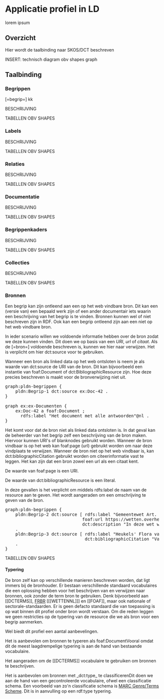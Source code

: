 # Applicatie profiel in LD
lorem ipsum
## Overzicht
Hier wordt de taalbinding naar SKOS/DCT beschreven

INSERT: technisch diagram obv shapes graph
## Taalbinding

### Begrippen
[=begrip=] kk

BESCHRIJVING

TABELLEN OBV SHAPES

### Labels
BESCHRIJVING

TABELLEN OBV SHAPES

### Relaties
BESCHRIJVING

TABELLEN OBV SHAPES

### Documentatie
BESCHRIJVING

TABELLEN OBV SHAPES

### Begrippenkaders
BESCHRIJVING

TABELLEN OBV SHAPES
### Collecties
BESCHRIJVING

TABELLEN OBV SHAPES

### Bronnen
Een begrip kan zijn ontleend aan een op het web vindbare bron. Dit kan een (versie van) een bepaald werk zijn of een ander documentair iets waarin een beschrijving van het begrip is te vinden. Bronnen kunnen wel of niet beschreven zijn in RDF. Ook kan een begrip ontleend zijn aan een niet op het web vindbare bron. 


In ieder scenario willen we voldoende informatie hebben over de bron zodat we deze kunnen vinden. Dit doen we op basis van een *URI*, *url* of *citaat*.
Als de [=bron=] voldoende beschreven is, kunnen we hier naar verwijzen. Het is verplicht om hier dct:source voor te gebruiken.

Wanneer een bron als linked data op het web ontsloten is neem je als waarde van dct:source de URI van de bron. Dit kan bijvoorbeeld een instantie van foaf:Document of dct:BibliographicResource zijn. Hoe deze precies beschreven is maakt voor de bronverwijzing niet uit.


<pre class="example">
graph:pldn-begrippen {
    pldn:Begrip-1 dct:source ex:Doc-42 .
}

graph ex:ex-Documenten {
    ex:Doc-42 a foaf:Document ;
      rdfs:label "Het document met alle antwoorden"@nl .
}
</pre>
Het komt voor dat de bron niet als linked data ontsloten is. In dat geval kan de beheerder van het begrip zelf een beschrijving van de bron maken.
Hiervoor kunnen URI's of blanknodes gebruikt worden. Wanneer de bron vindbaar is op het web kan foaf:page (url) gebruikt worden om naar deze vindplaats te verwijzen. Wanneer de bron niet op het web vindbaar is, kan dct:bibliographicCitation gebruikt worden om citeerinformatie vast te leggen. Het kan zijn dat een bron zowel een url als een citaat kent.

De waarde van foaf:page is een URI.

De waarde van dct:bibliographicResource is een literal.

In deze gevallen is het verplicht om middels rdfs:label de naam van de resource aan te geven. Het wordt aangeraden om een omschrijving te geven van de bron.


<pre class="example">
graph:pldn-begrippen {
    pldn:Begrip-2 dct:source [ rdfs:label "Gemeentewet Art. 2"@nl ;
                              foaf:url https://wetten.overheid.nl/jci1.3:c:BWBR0005416&titeldeel=I&artikel=2&z=2022-05-01&g=2022-05-01 ;
                              dct:description "In deze wet wordt verstaan onder ingezetenen: zij die hun werkelijke woonplaats in de gemeente hebben."@nl ] ;
    .
    pldn:Begrip-3 dct:source [ rdfs:label "Heukels' Flora van Nederland"@nl ;
                               dct:bibliographicCitation "Van der Meijden, R. (2005): Heukels' Flora van Nederland. Wolters-Noordhoff, Groningen/Houten (23e druk), 685 pp." ] ;
    .
}
</pre>

TABELLEN OBV SHAPES

#### Typering
De bron zelf kan op verschillende manieren beschreven worden, dat ligt immers bij de bronhouder. Er bestaan verschillende standaard vocabulaires die een oplossing hebben voor het beschrijven van en verwijzen naar bronnen, ook zonder de term bron te gebruiken. Denk bijvoorbeeld aan [[DCTERMS]], [FRBR](http://www.sparontologies.net/ontologies/frbr) [[[WETTENNL]]] en [[FOAF]], maar ook nationale of sectorale-standaarden. Er is geen defacto standaard die van toepassing is op wat binnen dit profiel onder bron wordt verstaan. Om die reden leggen we geen restricties op de typering van de resource die we als bron voor een begrip aanmerken.

Wel biedt dit profiel een aantal aanbevelingen.
<div class="practice"><p class="practicedesc"><span class="practicelab">Het is aanbevolen om bronnen te typeren als foaf:Document</span>Vooral omdat dit de meest laagdrempelige typering is aan de hand van bestaande vocabulaire.</p></div>
<div class="practice"><p class="practicedesc"><span class="practicelab">Het aangeraden om de [[DCTERMS]] vocabulaire te gebruiken om bronnen te beschrijven.</span></p></div>
<div class="practice"><p class="practicedesc"><span class="practicelab">Het is aanbevolen om bronnen met _dct:type_ te classificeren</span>Dit doen we aan de hand van een gecontroleerde vocabulaire, ofwel een classificatie schema. Een voorbeeld van zo'n classificatie schema is <a href="http://id.loc.gov/vocabulary/marcgt">MARC Genre/Terms Scheme</a>. Dit is in aanvulling op een rdf:type typering.</p></div>
